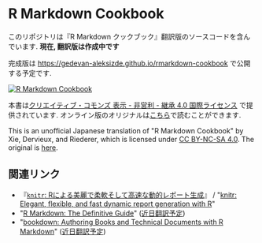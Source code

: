 # R Markdown Cookbook

このリポジトリは『R Markdown クックブック』翻訳版のソースコードを含んでいます. **現在, 翻訳版は作成中です**

完成版は https://gedevan-aleksizde.github.io/rmarkdown-cookbook で公開する予定です.

[![R Markdown Cookbook](https://bookdown.org/yihui/rmarkdown-cookbook/images/cover.png)](https://www.routledge.com/p/book/9780367563837)

本書は[クリエイティブ・コモンズ 表示 - 非営利 - 継承 4.0 国際ライセンス](https://creativecommons.org/licenses/by-nc-sa/4.0/deed.ja) で提供されています. オンライン版のオリジナルは[こちら](https://bookdown.org/yihui/rmarkdown-cookbook/)で読むことができます.

This is an unofficial Japanese translation of "R Markdown Cookbook" by Xie, Dervieux, and Riederer, which is licensed under [CC BY-NC-SA 4.0](https://creativecommons.org/licenses/by-nc-sa/4.0/). The original is [here](https://bookdown.org/yihui/rmarkdown-cookbook/).

## 関連リンク

* 『[`knitr`: Rによる美麗で柔軟そして高速な動的レポート生成](https://gedevan-aleksizde.github.io/knitr-doc-ja/index.html)』 / "[knitr: Elegant, flexible, and fast dynamic report generation with R](https://yihui.org/knitr/)"
* "[R Markdown: The Definitive Guide](https://bookdown.org/yihui/rmarkdown/)" ([近日翻訳予定](https://github.com/Gedevan-Aleksizde/rmarkdown-book))
* "[bookdown: Authoring Books and Technical Documents with R Markdown](https://bookdown.org/yihui/bookdown/)" ([近日翻訳予定](https://github.com/Gedevan-Aleksizde/bookdown))
